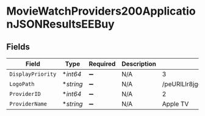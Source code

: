 # MovieWatchProviders200ApplicationJSONResultsEEBuy


## Fields

| Field                            | Type                             | Required                         | Description                      | Example                          |
| -------------------------------- | -------------------------------- | -------------------------------- | -------------------------------- | -------------------------------- |
| `DisplayPriority`                | **int64*                         | :heavy_minus_sign:               | N/A                              | 3                                |
| `LogoPath`                       | **string*                        | :heavy_minus_sign:               | N/A                              | /peURlLlr8jggOwK53fJ5wdQl05y.jpg |
| `ProviderID`                     | **int64*                         | :heavy_minus_sign:               | N/A                              | 2                                |
| `ProviderName`                   | **string*                        | :heavy_minus_sign:               | N/A                              | Apple TV                         |
